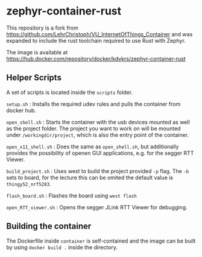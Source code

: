 # zephyr-container-rust

This repository is a fork from https://github.com/LehrChristoph/VU_InternetOfThings_Container and was
expanded to include the rust toolchain required to use Rust with Zephyr.

The image is available at https://hub.docker.com/repository/docker/kdvkrs/zephyr-container-rust

## Helper Scripts

A set of scripts is located inside the `scripts` folder.

`setup.sh` : Installs the required udev rules and pulls the container from docker hub.

`open_shell.sh` : Starts the container with the usb devices mounted as well as the project folder. The project you want to work on will be mounted under `/workingdir/project`, which is also the entry point of the container.

`open_x11_shell.sh` : Does the same as `open_shell.sh`, but additionally provides the possibility of openen GUI applications, e.g. for the segger RTT Viewer.

`build_project.sh` : Uses west to build the project provided `-p` flag. The `-b` sets to board, for the lecture this can be omited the default value is `thingy52_nrf5283`.

`flash_board.sh` : Flashes the board using `west flash`

`open_RTT_viewer.sh` : Opens the segger JLink RTT Viewer for debugging.

## Building the container

The Dockerfile inside `container` is self-contained and the image can be built by using `docker build .` inside the directory.
